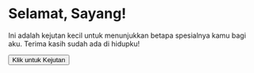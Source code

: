 <!DOCTYPE html>
<html lang="id">
<head>
  <meta charset="UTF-8">
  <meta name="viewport" content="width=device-width, initial-scale=1.0">
  <title>Surprise untuk Kamu</title>
  <link rel="stylesheet" href="style.css">
</head>
<body>
  <div class="container">
    <h1 class="hidden" id="greeting">Selamat, Sayang!</h1>
    <p class="hidden" id="message">Ini adalah kejutan kecil untuk menunjukkan betapa spesialnya kamu bagi aku. Terima kasih sudah ada di hidupku!</p>
    <button id="revealButton">Klik untuk Kejutan</button>
  </div>
  <script src="script.js"></script>
</body>
</html>
